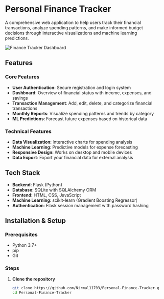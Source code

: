 # Personal Finance Tracker

A comprehensive web application to help users track their financial transactions, analyze spending patterns, and make informed budget decisions through interactive visualizations and machine learning predictions.

![Finance Tracker Dashboard](https://via.placeholder.com/800x400?text=Finance+Tracker+Dashboard)

## Features

### Core Features
- **User Authentication**: Secure registration and login system
- **Dashboard**: Overview of financial status with income, expenses, and savings
- **Transaction Management**: Add, edit, delete, and categorize financial transactions
- **Monthly Reports**: Visualize spending patterns and trends by category
- **ML Predictions**: Forecast future expenses based on historical data

### Technical Features
- **Data Visualization**: Interactive charts for spending analysis
- **Machine Learning**: Predictive models for expense forecasting
- **Responsive Design**: Works on desktop and mobile devices
- **Data Export**: Export your financial data for external analysis

## Tech Stack

- **Backend**: Flask (Python)
- **Database**: SQLite with SQLAlchemy ORM
- **Frontend**: HTML, CSS, JavaScript
- **Machine Learning**: scikit-learn (Gradient Boosting Regressor)
- **Authentication**: Flask session management with password hashing

## Installation & Setup

### Prerequisites
- Python 3.7+
- pip
- Git

### Steps

1. **Clone the repository**
   ```bash
   git clone https://github.com/Nirmal11703/Personal-Finance-Tracker.git
   cd Personal-Finance-Tracker
